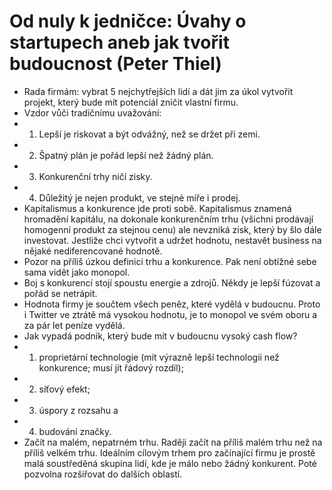 # Od nuly k jedničce: Úvahy o startupech aneb jak tvořit budoucnost (Peter Thiel)
* Rada firmám: vybrat 5 nejchytřejších lidí a dát jim za úkol vytvořit projekt, který bude mít potenciál zničit vlastní firmu.
* Vzdor vůči tradičnímu uvažování:
* 1) Lepší je riskovat a být odvážný, než se držet při zemi.
* 2) Špatný plán je pořád lepší než žádný plán.
* 3) Konkurenční trhy ničí zisky.
* 4) Důležitý je nejen produkt, ve stejné míře i prodej.
* Kapitalismus a konkurence jde proti sobě. Kapitalismus znamená hromadění kapitálu, na dokonale konkurenčním trhu (všichni prodávají homogenní produkt za stejnou cenu) ale nevzniká zisk, který by šlo dále investovat. Jestliže chci vytvořit a udržet hodnotu, nestavět business na nějaké nediferencované hodnotě.
* Pozor na příliš úzkou definici trhu a konkurence. Pak není obtížné sebe sama vidět jako monopol.
* Boj s konkurencí stojí spoustu energie a zdrojů. Někdy je lepší fúzovat a pořád se netrápit.
* Hodnota firmy je součtem všech peněz, které vydělá v budoucnu. Proto i Twitter ve ztrátě má vysokou hodnotu, je to monopol ve svém oboru a za pár let peníze vydělá. 
* Jak vypadá podnik, který bude mít v budoucnu vysoký cash flow?
* 1) proprietární technologie (mít výrazně lepší technologii než konkurence; musí jít řádový rozdíl); 
* 2) síťový efekt; 
* 3) úspory z rozsahu a 
* 4) budování značky.
* Začít na malém, nepatrném trhu. Raději začít na příliš malém trhu než na příliš velkém trhu. Ideálním cílovým trhem pro začínající firmu je prostě malá soustředěná skupina lidí, kde je málo nebo žádný konkurent. Poté pozvolna rozšiřovat do dalších oblastí.
